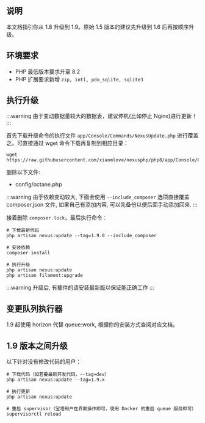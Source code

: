 <ArticleTopAd></ArticleTopAd>

## 说明
本文档指引你从 1.8 升级到 1.9。原始 1.5 版本的建议先升级到 1.6 后再按顺序升级。

## 环境要求
- PHP 最低版本要求升至 8.2
- PHP 扩展要求新增 `zip, intl, pdo_sqlite, sqlite3`

## 执行升级

:::warning
由于变动数据量较大的数据表，建议停机(比如停止 Nginx)进行更新！
:::

首先下载升级命令的执行文件 `app/Console/Commands/NexusUpdate.php` 进行覆盖之。可直接通过 wget 命令下载再复制到相应目录：
```
wget https://raw.githubusercontent.com/xiaomlove/nexusphp/php8/app/Console/Commands/NexusUpdate.php
```

删除以下文件:
- config/octane.php

:::warning
由于依赖变动较大, 下面会使用 `--include_composer` 选项直接覆盖 composer.json 文件, 如果自己有添加内容, 可以先备份以便后面手动添加回来.
:::

接着删除 `composer.lock`，最后执行命令：

```
# 下载最新代码
php artisan nexus:update --tag=1.9.0 --include_composer

# 安装依赖
composer install

# 执行升级
php artisan nexus:update
php artisan filament:upgrade

```
:::warning
升级后, 有插件的请安装最新版以保证能正确工作
:::

## 变更队列执行器

1.9 起使用 horizon 代替 queue:work, 根据你的安装方式查阅对应文档。

## 1.9 版本之间升级

以下针对没有修改代码的用户：

```
# 下载代码（如若要最新开发代码，--tag=dev）
php artisan nexus:update --tag=1.9.x

# 执行更新
php artisan nexus:update

# 重启 supervisor（宝塔用户在界面操作即可，使用 Docker 的重启 queue 服务即可）
supervisorctl reload
```


